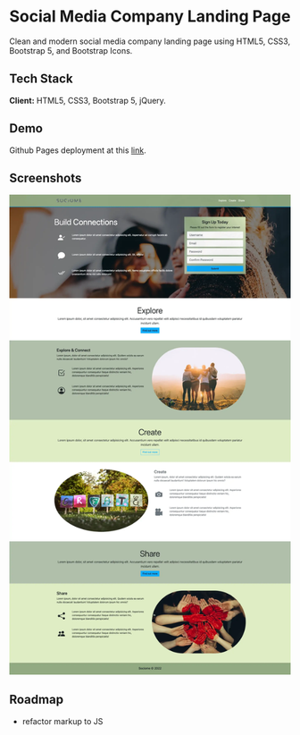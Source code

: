 # Social Media Company Landing Page

Clean and modern social media company landing page using HTML5, CSS3, Bootstrap 5, and Bootstrap Icons.

## Tech Stack

**Client:** HTML5, CSS3, Bootstrap 5, jQuery.

## Demo

Github Pages deployment at this [link](https://o-michael-o.github.io/social-media-landing-page/).

## Screenshots

![App Screenshot](screenshot.webp)

## Roadmap

- refactor markup to JS
